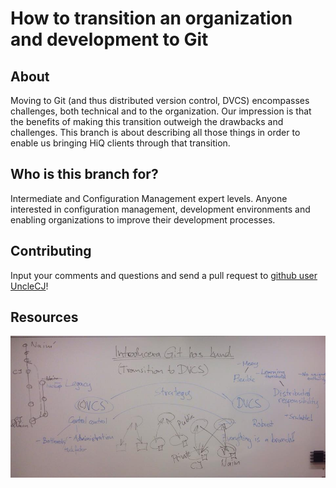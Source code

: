 # How to transition an organization and development to Git

## About

Moving to Git (and thus distributed version control, DVCS) encompasses challenges, both technical and to the organization. Our impression is that the benefits of making this transition outweigh the drawbacks and challenges. This branch is about describing all those things in order to enable us bringing HiQ clients through that transition.

## Who is this branch for?

Intermediate and Configuration Management expert levels. Anyone interested in configuration management, development environments and enabling organizations to improve their development processes.

## Contributing

Input your comments and questions and send a pull request to [github user UncleCJ](https://github.com/UncleCJ/hicollegegit/compare/)!

## Resources

![Whiteboard from the openspace session](whiteboard.jpg)

